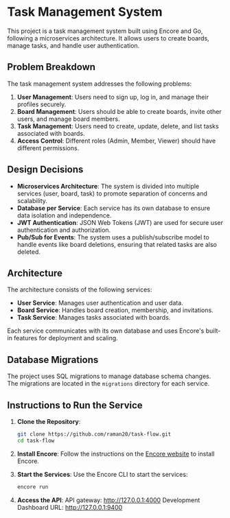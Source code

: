 # Task Management System

This project is a task management system built using Encore and Go, following a microservices architecture. It allows users to create boards, manage tasks, and handle user authentication.

## Problem Breakdown

The task management system addresses the following problems:
1. **User Management**: Users need to sign up, log in, and manage their profiles securely.
2. **Board Management**: Users should be able to create boards, invite other users, and manage board members.
3. **Task Management**: Users need to create, update, delete, and list tasks associated with boards.
4. **Access Control**: Different roles (Admin, Member, Viewer) should have different permissions.

## Design Decisions

- **Microservices Architecture**: The system is divided into multiple services (user, board, task) to promote separation of concerns and scalability.
- **Database per Service**: Each service has its own database to ensure data isolation and independence.
- **JWT Authentication**: JSON Web Tokens (JWT) are used for secure user authentication and authorization.
- **Pub/Sub for Events**: The system uses a publish/subscribe model to handle events like board deletions, ensuring that related tasks are also deleted.

## Architecture

The architecture consists of the following services:
- **User Service**: Manages user authentication and user data.
- **Board Service**: Handles board creation, membership, and invitations.
- **Task Service**: Manages tasks associated with boards.

Each service communicates with its own database and uses Encore's built-in features for deployment and scaling.

## Database Migrations

The project uses SQL migrations to manage database schema changes. The migrations are located in the `migrations` directory for each service.


## Instructions to Run the Service

1. **Clone the Repository**:
   ```bash
   git clone https://github.com/raman20/task-flow.git
   cd task-flow
   ```

2. **Install Encore**:
   Follow the instructions on the [Encore website](https://encore.dev/docs/getting-started) to install Encore.


3. **Start the Services**:
   Use the Encore CLI to start the services:
   ```bash
   encore run
   ```

4. **Access the API**:
   API gateway:     http://127.0.0.1:4000
   Development Dashboard URL:  http://127.0.0.1:9400
